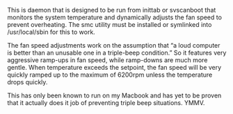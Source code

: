This is daemon that is designed to be run from inittab or svscanboot
that monitors the system temperature and dynamically adjusts the fan
speed to prevent overheating. The smc utility must be installed or
symlinked into /usr/local/sbin for this to work.

The fan speed adjustments work on the assumption that “a loud computer
is better than an unusable one in a triple-beep condition.” So it
features very aggressive ramp-ups in fan speed, while ramp-downs are
much more gentle. When temperature exceeds the setpoint, the fan speed
will be very quickly ramped up to the maximum of 6200rpm unless the
temperature drops quickly.

This has only been known to run on my Macbook and has yet to be proven
that it actually does it job of preventing triple beep situations. YMMV.
